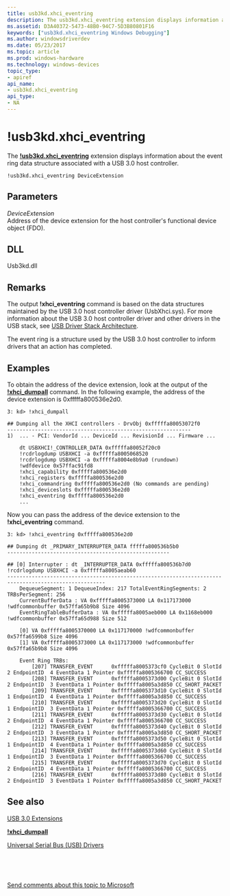 ```yaml
---
title: usb3kd.xhci_eventring
description: The usb3kd.xhci_eventring extension displays information about the event ring data structure associated with a USB 3.0 host controller.
ms.assetid: D3A40372-5473-48B0-94C7-5D3B80801F16
keywords: ["usb3kd.xhci_eventring Windows Debugging"]
ms.author: windowsdriverdev
ms.date: 05/23/2017
ms.topic: article
ms.prod: windows-hardware
ms.technology: windows-devices
topic_type:
- apiref
api_name:
- usb3kd.xhci_eventring
api_type:
- NA
---
```


# !usb3kd.xhci\_eventring


The [**!usb3kd.xhci\_eventring**](-usb3kd-device-info.md) extension displays information about the event ring data structure associated with a USB 3.0 host controller.

```
!usb3kd.xhci_eventring DeviceExtension
```

## <span id="ddk__devobj_dbg"></span><span id="DDK__DEVOBJ_DBG"></span>Parameters


<span id="_______DeviceExtension______"></span><span id="_______deviceextension______"></span><span id="_______DEVICEEXTENSION______"></span> *DeviceExtension*   
Address of the device extension for the host controller's functional device object (FDO).

## <span id="DLL"></span><span id="dll"></span>DLL


Usb3kd.dll

Remarks
-------

The output **!xhci\_eventring** command is based on the data structures maintained by the USB 3.0 host controller driver (UsbXhci.sys). For more information about the USB 3.0 host controller driver and other drivers in the USB stack, see [USB Driver Stack Architecture](http://go.microsoft.com/fwlink/p?LinkID=251983).

The event ring is a structure used by the USB 3.0 host controller to inform drivers that an action has completed.

Examples
--------

To obtain the address of the device extension, look at the output of the [**!xhci\_dumpall**](-usb3kd-xhci-dumpall.md) command. In the following example, the address of the device extension is 0xfffffa800536e2d0.

```
3: kd> !xhci_dumpall

## Dumping all the XHCI controllers - DrvObj 0xfffffa80053072f0
------------------------------------------------------------
1)  ... - PCI: VendorId ... DeviceId ... RevisionId ... Firmware ...

    dt USBXHCI!_CONTROLLER_DATA 0xfffffa80052f20c0
    !rcdrlogdump USBXHCI -a 0xfffffa8005068520
    !rcdrlogdump USBXHCI -a 0xfffffa8004e8b9a0 (rundown)
    !wdfdevice 0x57ffac91fd8
    !xhci_capability 0xfffffa800536e2d0
    !xhci_registers 0xfffffa800536e2d0
    !xhci_commandring 0xfffffa800536e2d0 (No commands are pending)
    !xhci_deviceslots 0xfffffa800536e2d0
    !xhci_eventring 0xfffffa800536e2d0
    ...
```

Now you can pass the address of the device extension to the **!xhci\_eventring** command.

```
3: kd> !xhci_eventring 0xfffffa800536e2d0

## Dumping dt _PRIMARY_INTERRUPTER_DATA fffffa800536b5b0
-----------------------------------------------------

## [0] Interrupter : dt _INTERRUPTER_DATA 0xfffffa800536b7d0  !rcdrlogdump USBXHCI -a 0xfffffa8005aeab60
------------------------------------------------------------------------------------------------------
    DequeueSegment: 1 DequeueIndex: 217 TotalEventRingSegments: 2 TRBsPerSegment: 256
    CurrentBufferData : VA 0xfffffa8005373000 LA 0x117173000 !wdfcommonbuffer 0x57ffa65b9b8 Size 4096
    EventRingTableBufferData : VA 0xfffffa8005aeb000 LA 0x1168eb000 !wdfcommonbuffer 0x57ffa65d988 Size 512

    [0] VA 0xfffffa8005370000 LA 0x117170000 !wdfcommonbuffer 0x57ffa6599b8 Size 4096
    [1] VA 0xfffffa8005373000 LA 0x117173000 !wdfcommonbuffer 0x57ffa65b9b8 Size 4096

    Event Ring TRBs:
        [207] TRANSFER_EVENT      0xfffffa8005373cf0 CycleBit 0 SlotId  2 EndpointID  4 EventData 1 Pointer 0xfffffa8005366700 CC_SUCCESS
        [208] TRANSFER_EVENT      0xfffffa8005373d00 CycleBit 0 SlotId  2 EndpointID  3 EventData 1 Pointer 0xfffffa8005a3d850 CC_SHORT_PACKET
        [209] TRANSFER_EVENT      0xfffffa8005373d10 CycleBit 0 SlotId  1 EndpointID  4 EventData 1 Pointer 0xfffffa8005a3d850 CC_SUCCESS
        [210] TRANSFER_EVENT      0xfffffa8005373d20 CycleBit 0 SlotId  1 EndpointID  3 EventData 1 Pointer 0xfffffa8005366700 CC_SUCCESS
        [211] TRANSFER_EVENT      0xfffffa8005373d30 CycleBit 0 SlotId  2 EndpointID  4 EventData 1 Pointer 0xfffffa8005366700 CC_SUCCESS
        [212] TRANSFER_EVENT      0xfffffa8005373d40 CycleBit 0 SlotId  2 EndpointID  3 EventData 1 Pointer 0xfffffa8005a3d850 CC_SHORT_PACKET
        [213] TRANSFER_EVENT      0xfffffa8005373d50 CycleBit 0 SlotId  1 EndpointID  4 EventData 1 Pointer 0xfffffa8005a3d850 CC_SUCCESS
        [214] TRANSFER_EVENT      0xfffffa8005373d60 CycleBit 0 SlotId  1 EndpointID  3 EventData 1 Pointer 0xfffffa8005366700 CC_SUCCESS
        [215] TRANSFER_EVENT      0xfffffa8005373d70 CycleBit 0 SlotId  2 EndpointID  4 EventData 1 Pointer 0xfffffa8005366700 CC_SUCCESS
        [216] TRANSFER_EVENT      0xfffffa8005373d80 CycleBit 0 SlotId  2 EndpointID  3 EventData 1 Pointer 0xfffffa8005a3d850 CC_SHORT_PACKET
```

## <span id="see_also"></span>See also


[USB 3.0 Extensions](usb-3-extensions.md)

[**!xhci\_dumpall**](-usb3kd-xhci-dumpall.md)

[Universal Serial Bus (USB) Drivers](http://go.microsoft.com/fwlink/p?LinkID=227351)

 

 

[Send comments about this topic to Microsoft](mailto:wsddocfb@microsoft.com?subject=Documentation%20feedback%20[debugger\debugger]:%20!usb3kd.xhci_eventring%20%20RELEASE:%20%285/15/2017%29&body=%0A%0APRIVACY%20STATEMENT%0A%0AWe%20use%20your%20feedback%20to%20improve%20the%20documentation.%20We%20don't%20use%20your%20email%20address%20for%20any%20other%20purpose,%20and%20we'll%20remove%20your%20email%20address%20from%20our%20system%20after%20the%20issue%20that%20you're%20reporting%20is%20fixed.%20While%20we're%20working%20to%20fix%20this%20issue,%20we%20might%20send%20you%20an%20email%20message%20to%20ask%20for%20more%20info.%20Later,%20we%20might%20also%20send%20you%20an%20email%20message%20to%20let%20you%20know%20that%20we've%20addressed%20your%20feedback.%0A%0AFor%20more%20info%20about%20Microsoft's%20privacy%20policy,%20see%20http://privacy.microsoft.com/default.aspx. "Send comments about this topic to Microsoft")





